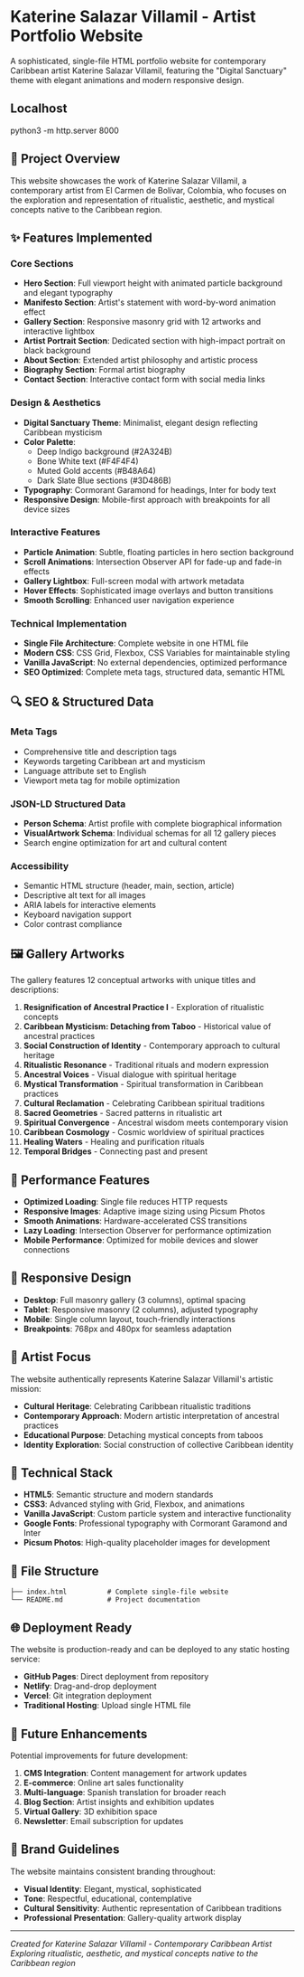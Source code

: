 # Katerine Salazar Villamil - Artist Portfolio Website

A sophisticated, single-file HTML portfolio website for contemporary Caribbean artist Katerine Salazar Villamil, featuring the "Digital Sanctuary" theme with elegant animations and modern responsive design.

## Localhost
python3 -m http.server 8000

## 🎨 Project Overview

This website showcases the work of Katerine Salazar Villamil, a contemporary artist from El Carmen de Bolívar, Colombia, who focuses on the exploration and representation of ritualistic, aesthetic, and mystical concepts native to the Caribbean region.

## ✨ Features Implemented

### Core Sections
- **Hero Section**: Full viewport height with animated particle background and elegant typography
- **Manifesto Section**: Artist's statement with word-by-word animation effect
- **Gallery Section**: Responsive masonry grid with 12 artworks and interactive lightbox
- **Artist Portrait Section**: Dedicated section with high-impact portrait on black background
- **About Section**: Extended artist philosophy and artistic process
- **Biography Section**: Formal artist biography
- **Contact Section**: Interactive contact form with social media links

### Design & Aesthetics
- **Digital Sanctuary Theme**: Minimalist, elegant design reflecting Caribbean mysticism
- **Color Palette**: 
  - Deep Indigo background (#2A324B)
  - Bone White text (#F4F4F4)
  - Muted Gold accents (#B48A64)
  - Dark Slate Blue sections (#3D486B)
- **Typography**: Cormorant Garamond for headings, Inter for body text
- **Responsive Design**: Mobile-first approach with breakpoints for all device sizes

### Interactive Features
- **Particle Animation**: Subtle, floating particles in hero section background
- **Scroll Animations**: Intersection Observer API for fade-up and fade-in effects
- **Gallery Lightbox**: Full-screen modal with artwork metadata
- **Hover Effects**: Sophisticated image overlays and button transitions
- **Smooth Scrolling**: Enhanced user navigation experience

### Technical Implementation
- **Single File Architecture**: Complete website in one HTML file
- **Modern CSS**: CSS Grid, Flexbox, CSS Variables for maintainable styling  
- **Vanilla JavaScript**: No external dependencies, optimized performance
- **SEO Optimized**: Complete meta tags, structured data, semantic HTML

## 🔍 SEO & Structured Data

### Meta Tags
- Comprehensive title and description tags
- Keywords targeting Caribbean art and mysticism
- Language attribute set to English
- Viewport meta tag for mobile optimization

### JSON-LD Structured Data
- **Person Schema**: Artist profile with complete biographical information
- **VisualArtwork Schema**: Individual schemas for all 12 gallery pieces
- Search engine optimization for art and cultural content

### Accessibility
- Semantic HTML structure (header, main, section, article)
- Descriptive alt text for all images
- ARIA labels for interactive elements
- Keyboard navigation support
- Color contrast compliance

## 🖼️ Gallery Artworks

The gallery features 12 conceptual artworks with unique titles and descriptions:

1. **Resignification of Ancestral Practice I** - Exploration of ritualistic concepts
2. **Caribbean Mysticism: Detaching from Taboo** - Historical value of ancestral practices
3. **Social Construction of Identity** - Contemporary approach to cultural heritage
4. **Ritualistic Resonance** - Traditional rituals and modern expression
5. **Ancestral Voices** - Visual dialogue with spiritual heritage
6. **Mystical Transformation** - Spiritual transformation in Caribbean practices
7. **Cultural Reclamation** - Celebrating Caribbean spiritual traditions
8. **Sacred Geometries** - Sacred patterns in ritualistic art
9. **Spiritual Convergence** - Ancestral wisdom meets contemporary vision
10. **Caribbean Cosmology** - Cosmic worldview of spiritual practices
11. **Healing Waters** - Healing and purification rituals
12. **Temporal Bridges** - Connecting past and present

## 🚀 Performance Features

- **Optimized Loading**: Single file reduces HTTP requests
- **Responsive Images**: Adaptive image sizing using Picsum Photos
- **Smooth Animations**: Hardware-accelerated CSS transitions
- **Lazy Loading**: Intersection Observer for performance optimization
- **Mobile Performance**: Optimized for mobile devices and slower connections

## 📱 Responsive Design

- **Desktop**: Full masonry gallery (3 columns), optimal spacing
- **Tablet**: Responsive masonry (2 columns), adjusted typography
- **Mobile**: Single column layout, touch-friendly interactions
- **Breakpoints**: 768px and 480px for seamless adaptation

## 🎯 Artist Focus

The website authentically represents Katerine Salazar Villamil's artistic mission:

- **Cultural Heritage**: Celebrating Caribbean ritualistic traditions
- **Contemporary Approach**: Modern artistic interpretation of ancestral practices  
- **Educational Purpose**: Detaching mystical concepts from taboos
- **Identity Exploration**: Social construction of collective Caribbean identity

## 🔧 Technical Stack

- **HTML5**: Semantic structure and modern standards
- **CSS3**: Advanced styling with Grid, Flexbox, and animations
- **Vanilla JavaScript**: Custom particle system and interactive functionality
- **Google Fonts**: Professional typography with Cormorant Garamond and Inter
- **Picsum Photos**: High-quality placeholder images for development

## 📄 File Structure

```
├── index.html          # Complete single-file website
└── README.md           # Project documentation
```

## 🌐 Deployment Ready

The website is production-ready and can be deployed to any static hosting service:

- **GitHub Pages**: Direct deployment from repository
- **Netlify**: Drag-and-drop deployment
- **Vercel**: Git integration deployment  
- **Traditional Hosting**: Upload single HTML file

## 🔮 Future Enhancements

Potential improvements for future development:

1. **CMS Integration**: Content management for artwork updates
2. **E-commerce**: Online art sales functionality
3. **Multi-language**: Spanish translation for broader reach
4. **Blog Section**: Artist insights and exhibition updates
5. **Virtual Gallery**: 3D exhibition space
6. **Newsletter**: Email subscription for updates

## 🎨 Brand Guidelines

The website maintains consistent branding throughout:

- **Visual Identity**: Elegant, mystical, sophisticated
- **Tone**: Respectful, educational, contemplative
- **Cultural Sensitivity**: Authentic representation of Caribbean traditions
- **Professional Presentation**: Gallery-quality artwork display

---

*Created for Katerine Salazar Villamil - Contemporary Caribbean Artist*  
*Exploring ritualistic, aesthetic, and mystical concepts native to the Caribbean region*